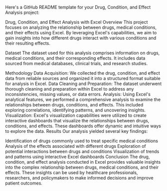 
Here's a GitHub README template for your Drug, Condition, and Effect Analysis project:

Drug, Condition, and Effect Analysis with Excel
Overview
This project focuses on analyzing the relationship between drugs, medical conditions, and their effects using Excel. By leveraging Excel's capabilities, we aim to gain insights into how different drugs interact with various conditions and their resulting effects.

Dataset
The dataset used for this analysis comprises information on drugs, medical conditions, and their corresponding effects. It includes data sourced from medical databases, clinical trials, and research studies.

Methodology
Data Acquisition: We collected the drug, condition, and effect data from reliable sources and organized it into a structured format suitable for analysis in Excel.
Data Cleaning and Preparation: The dataset underwent thorough cleaning and preparation within Excel to address any inconsistencies, missing values, or data errors.
Analysis: Using Excel's analytical features, we performed a comprehensive analysis to examine the relationships between drugs, conditions, and effects. This included exploring correlations, identifying patterns, and uncovering insights.
Visualization: Excel's visualization capabilities were utilized to create interactive dashboards that visualize the relationships between drugs, conditions, and effects. These dashboards offer dynamic and intuitive ways to explore the data.
Results
Our analysis yielded several key findings:

Identification of drugs commonly used to treat specific medical conditions
Analysis of the effects associated with different drugs
Exploration of potential interactions between drugs and conditions
Visualization of trends and patterns using interactive Excel dashboards
Conclusion
The drug, condition, and effect analysis conducted in Excel provides valuable insights into the complex relationship between drugs, medical conditions, and their effects. These insights can be used by healthcare professionals, researchers, and policymakers to make informed decisions and improve patient outcomes.
